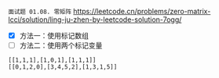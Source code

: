 
`面试题 01.08. 零矩阵` https://leetcode.cn/problems/zero-matrix-lcci/solution/ling-ju-zhen-by-leetcode-solution-7ogg/
- [x] 方法一：使用标记数组
- [ ] 方法二：使用两个标记变量

```
[[1,1,1],[1,0,1],[1,1,1]]
[[0,1,2,0],[3,4,5,2],[1,3,1,5]]
```
